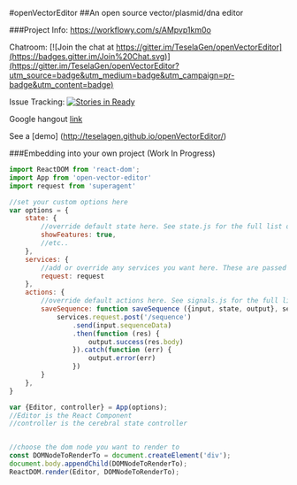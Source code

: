 
#openVectorEditor
##An open source vector/plasmid/dna editor

###Project Info: https://workflowy.com/s/AMpvp1km0o

Chatroom: [![Join the chat at https://gitter.im/TeselaGen/openVectorEditor](https://badges.gitter.im/Join%20Chat.svg)](https://gitter.im/TeselaGen/openVectorEditor?utm_source=badge&utm_medium=badge&utm_campaign=pr-badge&utm_content=badge)

Issue Tracking: [![Stories in Ready](https://badge.waffle.io/TeselaGen/openVectorEditor.png?label=ready&title=Ready)](https://waffle.io/TeselaGen/openVectorEditor)

Google hangout [link](https://hangouts.google.com/call/jhgq63wgvimabmjjct5526dnl4a)

See a [demo] (http://teselagen.github.io/openVectorEditor/)



###Embedding into your own project (Work In Progress)

```js
import ReactDOM from 'react-dom';
import App from 'open-vector-editor'
import request from 'superagent'

//set your custom options here
var options = {
	state: {
		//override default state here. See state.js for the full list of application state
		showFeatures: true,
		//etc..
	},
	services: {
		//add or override any services you want here. These are passed to every action (see below)
		request: request
	},
	actions: {
		//override default actions here. See signals.js for the full list of application signals
		saveSequence: function saveSequence ({input, state, output}, services) {
			services.request.post('/sequence')
				.send(input.sequenceData)
				.then(function (res) {
					output.success(res.body)
				}).catch(function (err) {
					output.error(err)
				})
		}
	},
}

var {Editor, controller} = App(options);
//Editor is the React Component
//controller is the cerebral state controller


//choose the dom node you want to render to
const DOMNodeToRenderTo = document.createElement('div');
document.body.appendChild(DOMNodeToRenderTo);
ReactDOM.render(Editor, DOMNodeToRenderTo);

```

